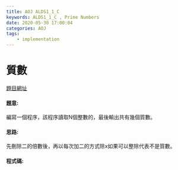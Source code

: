 ```yaml
---
title: AOJ ALDS1_1_C
keywords: ALDS1_1_C , Prime Numbers
date: 2020-05-30 17:00:04
categories: AOJ
tags:
    - implementation
---
```

# 質數
[題目網址](https://onlinejudge.u-aizu.ac.jp/courses/lesson/1/ALDS1/1/ALDS1_1_C)

#### 題意:
編寫一個程序，該程序讀取N個整數的，最後輸出共有幾個質數。

<!-- more -->
#### 思路:
先刪除二的倍數後，再以每次加二的方式除x如果可以整除代表不是質數。
#### 程式碼:
<script src="https://gist.github.com/Daviswww/294c4a0563b9993a1c4a798e8cfc7ced.js"></script>